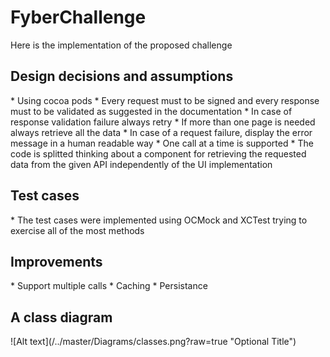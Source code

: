 # FyberChallenge
Here is the implementation of the proposed challenge

<h2>Design decisions and assumptions</h2>
* Using cocoa pods
* Every request must to be signed and every response must to be validated as suggested in the documentation
* In case of response validation failure always retry
* If more than one page is needed always retrieve all the data
* In case of a request failure, display the error message in a human readable way
* One call at a time is supported
* The code is splitted thinking about a component for retrieving the requested data from the given API independently of the UI implementation 

<h2>Test cases</h2>
* The test cases were implemented using OCMock and XCTest trying to exercise all of the most methods

<h2>Improvements</h2>
* Support multiple calls
* Caching
* Persistance

<h2>A class diagram </h2>
![Alt text](/../master/Diagrams/classes.png?raw=true "Optional Title")
